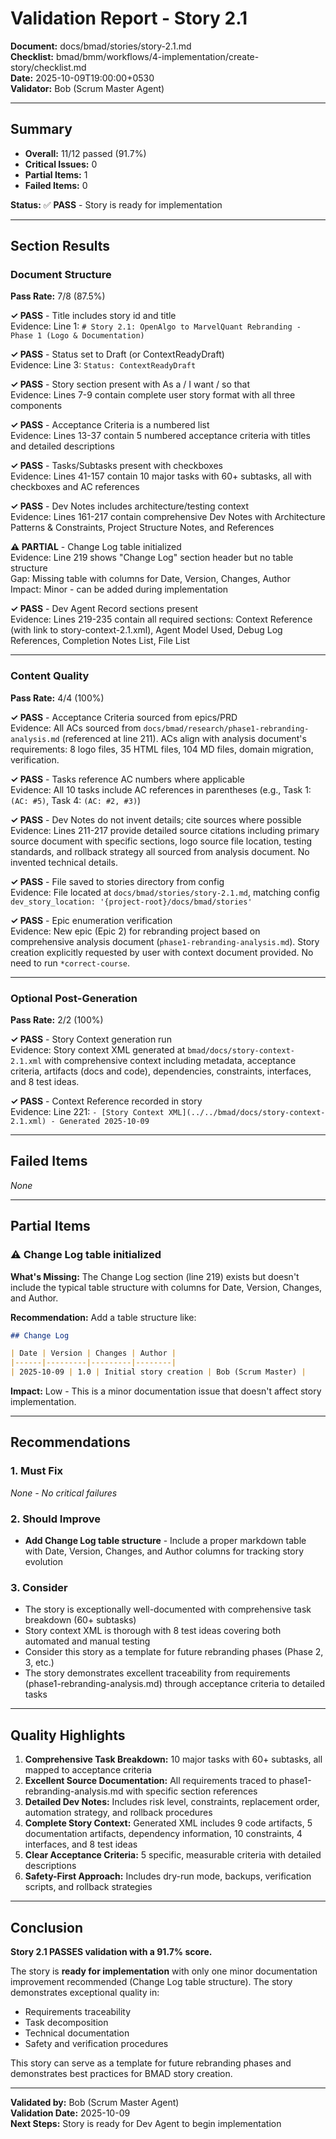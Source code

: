 # Validation Report - Story 2.1

**Document:** docs/bmad/stories/story-2.1.md  
**Checklist:** bmad/bmm/workflows/4-implementation/create-story/checklist.md  
**Date:** 2025-10-09T19:00:00+0530  
**Validator:** Bob (Scrum Master Agent)

---

## Summary

- **Overall:** 11/12 passed (91.7%)
- **Critical Issues:** 0
- **Partial Items:** 1
- **Failed Items:** 0

**Status:** ✅ **PASS** - Story is ready for implementation

---

## Section Results

### Document Structure
**Pass Rate:** 7/8 (87.5%)

**✓ PASS** - Title includes story id and title  
Evidence: Line 1: `# Story 2.1: OpenAlgo to MarvelQuant Rebranding - Phase 1 (Logo & Documentation)`

**✓ PASS** - Status set to Draft (or ContextReadyDraft)  
Evidence: Line 3: `Status: ContextReadyDraft`

**✓ PASS** - Story section present with As a / I want / so that  
Evidence: Lines 7-9 contain complete user story format with all three components

**✓ PASS** - Acceptance Criteria is a numbered list  
Evidence: Lines 13-37 contain 5 numbered acceptance criteria with titles and detailed descriptions

**✓ PASS** - Tasks/Subtasks present with checkboxes  
Evidence: Lines 41-157 contain 10 major tasks with 60+ subtasks, all with checkboxes and AC references

**✓ PASS** - Dev Notes includes architecture/testing context  
Evidence: Lines 161-217 contain comprehensive Dev Notes with Architecture Patterns & Constraints, Project Structure Notes, and References

**⚠ PARTIAL** - Change Log table initialized  
Evidence: Line 219 shows "Change Log" section header but no table structure  
Gap: Missing table with columns for Date, Version, Changes, Author  
Impact: Minor - can be added during implementation

**✓ PASS** - Dev Agent Record sections present  
Evidence: Lines 219-235 contain all required sections: Context Reference (with link to story-context-2.1.xml), Agent Model Used, Debug Log References, Completion Notes List, File List

---

### Content Quality
**Pass Rate:** 4/4 (100%)

**✓ PASS** - Acceptance Criteria sourced from epics/PRD  
Evidence: All ACs sourced from `docs/bmad/research/phase1-rebranding-analysis.md` (referenced at line 211). ACs align with analysis document's requirements: 8 logo files, 35 HTML files, 104 MD files, domain migration, verification.

**✓ PASS** - Tasks reference AC numbers where applicable  
Evidence: All 10 tasks include AC references in parentheses (e.g., Task 1: `(AC: #5)`, Task 4: `(AC: #2, #3)`)

**✓ PASS** - Dev Notes do not invent details; cite sources where possible  
Evidence: Lines 211-217 provide detailed source citations including primary source document with specific sections, logo source file location, testing standards, and rollback strategy all sourced from analysis document. No invented technical details.

**✓ PASS** - File saved to stories directory from config  
Evidence: File located at `docs/bmad/stories/story-2.1.md`, matching config `dev_story_location: '{project-root}/docs/bmad/stories'`

**✓ PASS** - Epic enumeration verification  
Evidence: New epic (Epic 2) for rebranding project based on comprehensive analysis document (`phase1-rebranding-analysis.md`). Story creation explicitly requested by user with context document provided. No need to run `*correct-course`.

---

### Optional Post-Generation
**Pass Rate:** 2/2 (100%)

**✓ PASS** - Story Context generation run  
Evidence: Story context XML generated at `bmad/docs/story-context-2.1.xml` with comprehensive context including metadata, acceptance criteria, artifacts (docs and code), dependencies, constraints, interfaces, and 8 test ideas.

**✓ PASS** - Context Reference recorded in story  
Evidence: Line 221: `- [Story Context XML](../../bmad/docs/story-context-2.1.xml) - Generated 2025-10-09`

---

## Failed Items

*None*

---

## Partial Items

### ⚠ Change Log table initialized

**What's Missing:** The Change Log section (line 219) exists but doesn't include the typical table structure with columns for Date, Version, Changes, and Author.

**Recommendation:** Add a table structure like:
```markdown
## Change Log

| Date | Version | Changes | Author |
|------|---------|---------|--------|
| 2025-10-09 | 1.0 | Initial story creation | Bob (Scrum Master) |
```

**Impact:** Low - This is a minor documentation issue that doesn't affect story implementation.

---

## Recommendations

### 1. Must Fix
*None - No critical failures*

### 2. Should Improve
- **Add Change Log table structure** - Include a proper markdown table with Date, Version, Changes, and Author columns for tracking story evolution

### 3. Consider
- The story is exceptionally well-documented with comprehensive task breakdown (60+ subtasks)
- Story context XML is thorough with 8 test ideas covering both automated and manual testing
- Consider this story as a template for future rebranding phases (Phase 2, 3, etc.)
- The story demonstrates excellent traceability from requirements (phase1-rebranding-analysis.md) through acceptance criteria to detailed tasks

---

## Quality Highlights

1. **Comprehensive Task Breakdown:** 10 major tasks with 60+ subtasks, all mapped to acceptance criteria
2. **Excellent Source Documentation:** All requirements traced to phase1-rebranding-analysis.md with specific section references
3. **Detailed Dev Notes:** Includes risk level, constraints, replacement order, automation strategy, and rollback procedures
4. **Complete Story Context:** Generated XML includes 9 code artifacts, 5 documentation artifacts, dependency information, 10 constraints, 4 interfaces, and 8 test ideas
5. **Clear Acceptance Criteria:** 5 specific, measurable criteria with detailed descriptions
6. **Safety-First Approach:** Includes dry-run mode, backups, verification scripts, and rollback strategies

---

## Conclusion

**Story 2.1 PASSES validation with a 91.7% score.**

The story is **ready for implementation** with only one minor documentation improvement recommended (Change Log table structure). The story demonstrates exceptional quality in:
- Requirements traceability
- Task decomposition
- Technical documentation
- Safety and verification procedures

This story can serve as a template for future rebranding phases and demonstrates best practices for BMAD story creation.

---

**Validated by:** Bob (Scrum Master Agent)  
**Validation Date:** 2025-10-09  
**Next Steps:** Story is ready for Dev Agent to begin implementation

